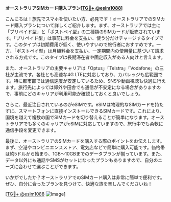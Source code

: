 **オーストラリアSIMカード購入プラン[[TG💪+ @esim1088](https://t.me/s/esim1088)]**

こんにちは！旅先でスマホを使いたい方、必見です！オーストラリアでのSIMカード購入プランについて詳しくご紹介します。まず、オーストラリアでは主に「プリペイド型」と「ポストペイ型」の二種類のSIMカードが販売されています。「プリペイド型」は事前に料金を支払い、使う分だけチャージするタイプです。このタイプは初期費用が低く、使いやすいので旅行者におすすめです。一方、「ポストペイ型」は月額料金を支払い、一定期間内の使用量に基づいて請求される方式です。このタイプは長期滞在者や固定収入がある人向けと言えます。

また、オーストラリアの主要キャリアは「Optus」「Telstra」「Vodafone」の三社が主流です。各社とも高速な4G LTEに対応しており、カバレッジも広範囲です。特に都市部では通信速度が安定しているため、SNSや動画視聴も快適に行えます。旅行先によっては郊外や田舎でも通信が不安定になる場合がありますので、事前にどのキャリアが利用可能か確認しておくと良いでしょう。

さらに、最近注目されているのがeSIMです。eSIMは物理的なSIMカードを持たずに、スマートフォンに直接インストールできるSIMカードです。これにより、国境を越えて複数の国でSIMカードを切り替えることが簡単になります。オーストラリアでも多くのキャリアがeSIMに対応していますので、旅行中でも柔軟に通信手段を変更できます。

最後に、オーストラリアのSIMカードを購入する際のポイントをお伝えします。まず、空港やコンビニエンスストア、電気店などで簡単に購入可能です。価格帯は約5ドルから始まり、1GB〜10GBまでのデータプランが揃っています。また、データ以外にも通話やSMSがセットになったプランもありますので、自分のニーズに合わせて選ぶことができます。

いかがでしたか？オーストラリアでのSIMカード購入は非常に簡単で便利です。ぜひ、自分に合ったプランを見つけて、快適な旅を楽しんでくださいね！

[[TG💪+ @esim1088](https://t.me/s/esim1088) ![Image](https://i.postimg.cc/Y0z9fWf4/image.png)]